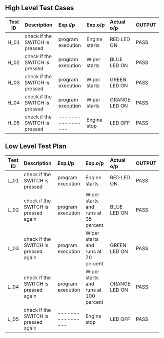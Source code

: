 ## High Level Test Cases
   | Test ID | Description | Exp.i/p | Exp.o/p | Actual o/p | OUTPUT |
   |---------|:------------|:--------|:--------|:-----------|:-------------|
   | H_01 | check if the SWITCH is pressed  | program execution | Engine starts | RED LED ON | PASS |
   | H_02 | check if the SWITCH is pressed  | program execution | Wiper starts  | BLUE LED ON | PASS |
   | H_03 | check if the SWITCH is pressed  | program execution | Wiper starts  | GREEN LED ON | PASS |
   | H_04 | check if the SWITCH is pressed  | program execution | Wiper starts  | ORANGE LED ON | PASS |
   | H_05 | check if the SWITCH is pressed  | ----------------- | Engine stop | LED OFF | PASS |

   
   
   
## Low Level Test Plan
   | Test ID | Description | Exp.i/p | Exp.o/p | Actual o/p | OUTPUT |
   |---------|:------------|:--------|:--------|:-----------|:-------------|
   | L_01 | check if the SWITCH is pressed  | program execution | Engine starts | RED LED ON | PASS |
   | L_02 | check if the SWITCH is pressed again | program execution | Wiper starts and runs at 35 percent  | BLUE LED ON | PASS |
   | L_03 | check if the SWITCH is pressed again | program execution | Wiper starts and runs at 70 percent | GREEN LED ON | PASS |
   | L_04 | check if the SWITCH is pressed again | program execution | Wiper starts and runs at 100 percent | ORANGE LED ON | PASS |
   | L_05 | check if the SWITCH is pressed again | ----------------- | Engine stop | LED OFF | PASS |
